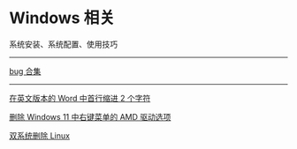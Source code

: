 # Windows 相关

系统安装、系统配置、使用技巧

---

[bug 合集](0-bug-collection/index.md)

---

[在英文版本的 Word 中首行缩进 2 个字符](1-word-first-line-by-2ch/index.md)

[删除 Windows 11 中右键菜单的 AMD 驱动选项](2-remove-amd-menu/index.md)

[双系统删除 Linux](3-remove-linux/index.md)